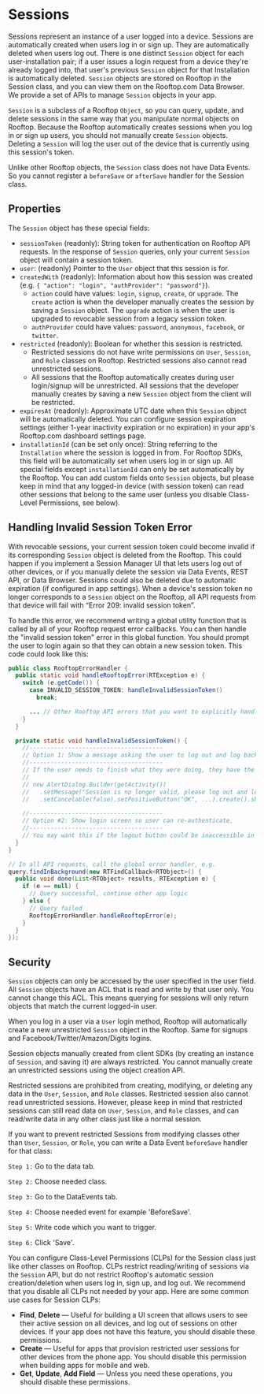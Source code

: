 # Sessions

Sessions represent an instance of a user logged into a device. Sessions are automatically created when users log in or sign up. They are automatically deleted when users log out. There is one distinct `Session` object for each user-installation pair; if a user issues a login request from a device they're already logged into, that user's previous `Session` object for that Installation is automatically deleted. `Session` objects are stored on Rooftop in the Session class, and you can view them on the Rooftop.com Data Browser. We provide a set of APIs to manage `Session` objects in your app.

`Session` is a subclass of a Rooftop `Object`, so you can query, update, and delete sessions in the same way that you manipulate normal objects on Rooftop. Because the Rooftop automatically creates sessions when you log in or sign up users, you should not manually create `Session` objects. Deleting a `Session` will log the user out of the device that is currently using this session's token.

Unlike other Rooftop objects, the `Session` class does not have Data Events. So you cannot register a `beforeSave` or `afterSave` handler for the Session class.

## Properties

The `Session` object has these special fields:

* `sessionToken` (readonly): String token for authentication on Rooftop API requests. In the response of `Session` queries, only your current `Session` object will contain a session token.
* `user`: (readonly) Pointer to the `User` object that this session is for.
* `createdWith` (readonly): Information about how this session was created (e.g. `{ "action": "login", "authProvider": "password"}`).
    * `action` could have values: `login`, `signup`, `create`, or `upgrade`. The `create` action is when the developer manually creates the session by saving a `Session` object.  The `upgrade` action is when the user is upgraded to revocable session from a legacy session token.
    * `authProvider` could have values: `password`, `anonymous`, `facebook`, or `twitter`.
* `restricted` (readonly): Boolean for whether this session is restricted.
    * Restricted sessions do not have write permissions on `User`, `Session`, and `Role` classes on Rooftop. Restricted sessions also cannot read unrestricted sessions.
    * All sessions that the Rooftop automatically creates during user login/signup will be unrestricted. All sessions that the developer manually creates by saving a new `Session` object from the client will be restricted.
* `expiresAt` (readonly): Approximate UTC date when this `Session` object will be automatically deleted. You can configure session expiration settings (either 1-year inactivity expiration or no expiration) in your app's Rooftop.com dashboard settings page.
* `installationId` (can be set only once): String referring to the `Installation` where the session is logged in from. For Rooftop SDKs, this field will be automatically set when users log in or sign up.
All special fields except `installationId` can only be set automatically by the Rooftop. You can add custom fields onto `Session` objects, but please keep in mind that any logged-in device (with session token) can read other sessions that belong to the same user (unless you disable Class-Level Permissions, see below).

## Handling Invalid Session Token Error

With revocable sessions, your current session token could become invalid if its corresponding `Session` object is deleted from the Rooftop. This could happen if you implement a Session Manager UI that lets users log out of other devices, or if you manually delete the session via Data Events, REST API, or Data Browser. Sessions could also be deleted due to automatic expiration (if configured in app settings). When a device's session token no longer corresponds to a `Session` object on the Rooftop, all API requests from that device will fail with “Error 209: invalid session token”.

To handle this error, we recommend writing a global utility function that is called by all of your Rooftop request error callbacks. You can then handle the "invalid session token" error in this global function. You should prompt the user to login again so that they can obtain a new session token. This code could look like this:

```java
public class RooftopErrorHandler {
  public static void handleRooftopError(RTException e) {
    switch (e.getCode()) {
      case INVALID_SESSION_TOKEN: handleInvalidSessionToken()
        break;

      ... // Other Rooftop API errors that you want to explicitly handle
    }
  }

  private static void handleInvalidSessionToken() {
    //--------------------------------------
    // Option 1: Show a message asking the user to log out and log back in.
    //--------------------------------------
    // If the user needs to finish what they were doing, they have the opportunity to do so.
    //
    // new AlertDialog.Builder(getActivity())
    //   .setMessage("Session is no longer valid, please log out and log in again.")
    //   .setCancelable(false).setPositiveButton("OK", ...).create().show();

    //--------------------------------------
    // Option #2: Show login screen so user can re-authenticate.
    //--------------------------------------
    // You may want this if the logout button could be inaccessible in the UI.
  }
}

// In all API requests, call the global error handler, e.g.
query.findInBackground(new RTFindCallback<RTObject>() {
  public void done(List<RTObject> results, RTException e) {
    if (e == null) {
      // Query successful, continue other app logic
    } else {
      // Query failed
      RooftopErrorHandler.handleRooftopError(e);
    }
  }
});
```

## Security

`Session` objects can only be accessed by the user specified in the user field. All `Session` objects have an ACL that is read and write by that user only. You cannot change this ACL. This means querying for sessions will only return objects that match the current logged-in user.

When you log in a user via a `User` login method, Rooftop will automatically create a new unrestricted `Session` object in the Rooftop. Same for signups and Facebook/Twitter/Amazon/Digits logins.

Session objects manually created from client SDKs (by creating an instance of `Session`, and saving it) are always restricted. You cannot manually create an unrestricted sessions using the object creation API.

Restricted sessions are prohibited from creating, modifying, or deleting any data in the `User`, `Session`, and `Role` classes. Restricted session also cannot read unrestricted sessions. However, please keep in mind that restricted sessions can still read data on `User`, `Session`, and `Role` classes, and can read/write data in any other class just like a normal session.

If you want to prevent restricted Sessions from modifying classes other than `User`, `Session`, or `Role`, you can write a Data Event `beforeSave` handler for that class:

`Step 1:` Go to the data tab.

`Step 2:` Choose needed class.

`Step 3:` Go to the DataEvents tab.

`Step 4:` Choose needed event for example 'BeforeSave'.

`Step 5:` Write code which you want to trigger.

`Step 6:` Click 'Save'.

You can configure Class-Level Permissions (CLPs) for the Session class just like other classes on Rooftop. CLPs restrict reading/writing of sessions via the `Session` API, but do not restrict Rooftop's automatic session creation/deletion when users log in, sign up, and log out. We recommend that you disable all CLPs not needed by your app. Here are some common use cases for Session CLPs:

* **Find**, **Delete** — Useful for building a UI screen that allows users to see their active session on all devices, and log out of sessions on other devices. If your app does not have this feature, you should disable these permissions.
* **Create** — Useful for apps that provision restricted user sessions for other devices from the phone app. You should disable this permission when building apps for mobile and web.
* **Get**, **Update**, **Add Field** — Unless you need these operations, you should disable these permissions.
